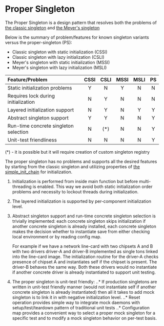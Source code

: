 # Proper Singleton

The Proper Singleton is a design pattern that resolves both the problems
of [the classic singleton](https://www.oreilly.com/library/view/design-patterns-elements/0201633612/)
and [the Meyer's singleton](https://vlsiuniverse.blogspot.com/2016/04/meyers-singleton-pattern.html)

Below is the summary of problem/features for known singleton variants
versus the proper-singleton (PS):
* Classic singleton with static initialization (CSSI)
* Classic singleton with lazy initialization (CSLI)
* Meyer's singleton with static initialization (MSSI)
* Meyer's singleton with lazy initialization (MSLI)

|Feature/Problem                       | CSSI | CSLI | MSSI | MSLI |PS   |
|:------------------------------------ |:----:|:----:|:----:|:----:|:---:|
|Static initialization problems        | Y    | N    | Y    | N    | N   |
|Requires lock during initialization   | N    | Y    | N    | N    | N   |
|Layered initialization support        | N    | Y    | N    | Y    | Y   |
|Abstract singleton support            | Y    | Y    | N    | N    | Y   |
|Run-time concrete singleton selection | N    | (*)  | N    | N    | Y   |
|Unit-test friendliness                | N    | N    | N    | N    | Y   |

(*) - it is possible but it will require creation of custom singleton registry

The proper singleton has no problems and supports all the desired features
by starting from the classic singleton and utilizing properties of
[the simple_init_chain](https://github.com/alex4747-pub/simple_init_chain)
for initialization.

1. Initialization is performed from inside main function but before multi-threading
   is enabled. This way we avoid both static initialization order problems and
   necessity to lockout threads during initialization.

2. The layered initialization is supported by per-component initialization level.

3. Abstract singleton support and run-time concrete singleton selection is trivially
   implemented: each concrete singleton skips initialization if another concrete
   singleton is already installed, each concrete singleton makes the decision
   whether to instantiate save from either checking local environment or by reading
   config map.

   For example if we have a network line-card with two chipsets A and B with
   two drivers driver-A and driver-B implemented as single tons linked into
   the line-card image. The initialization routine for the driver-A checks presence
   of chipset A and instantiates self if the chipset is present. The driver-B
   behaves the same way. Both these drivers would no instantiate if another
   concrete driver is already instantiated to support unit testing.

4. The proper singleton is unit-test friendly:
..* If production singletons are written
    in unit-test friendly manner (would not instantiate self if another concrete
    singleton is already instantiated) then all it takes to add mock singleton
    is to link it in with negative initialization level.
..* Reset operation provides simple way to integrate mock daemons with setup/test/teardown
    pattern of traditional unit tests
..* Configuration map provides a convenient way to select a proper mock singleton for
    a specific test and to modify a mock singleton behavior on per-test basis.

